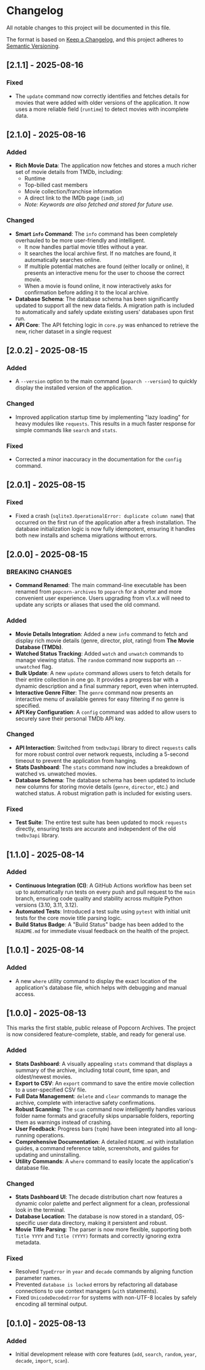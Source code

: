 # Changelog

All notable changes to this project will be documented in this file.

The format is based on [Keep a Changelog](https://keepachangelog.com/en/1.0.0/),
and this project adheres to [Semantic Versioning](https://semver.org/spec/v2.0.0.html).

## [2.1.1] - 2025-08-16

### Fixed
- The `update` command now correctly identifies and fetches details for movies that were added with older versions of the application. It now uses a more reliable field (`runtime`) to detect movies with incomplete data.

## [2.1.0] - 2025-08-16

### Added
- **Rich Movie Data**: The application now fetches and stores a much richer set of movie details from TMDb, including:
    - Runtime
    - Top-billed cast members
    - Movie collection/franchise information
    - A direct link to the IMDb page (`imdb_id`)
    - *Note: Keywords are also fetched and stored for future use.*

### Changed
- **Smart `info` Command**: The `info` command has been completely overhauled to be more user-friendly and intelligent.
    - It now handles partial movie titles without a year.
    - It searches the local archive first. If no matches are found, it automatically searches online.
    - If multiple potential matches are found (either locally or online), it presents an interactive menu for the user to choose the correct movie.
    - When a movie is found online, it now interactively asks for confirmation before adding it to the local archive.
- **Database Schema**: The database schema has been significantly updated to support all the new data fields. A migration path is included to automatically and safely update existing users' databases upon first run.
- **API Core**: The API fetching logic in `core.py` was enhanced to retrieve the new, richer dataset in a single request

## [2.0.2] - 2025-08-15

### Added
- A `--version` option to the main command (`poparch --version`) to quickly display the installed version of the application.

### Changed
- Improved application startup time by implementing "lazy loading" for heavy modules like `requests`. This results in a much faster response for simple commands like `search` and `stats`.

### Fixed
- Corrected a minor inaccuracy in the documentation for the `config` command.

## [2.0.1] - 2025-08-15

### Fixed
- Fixed a crash (`sqlite3.OperationalError: duplicate column name`) that occurred on the first run of the application after a fresh installation. The database initialization logic is now fully idempotent, ensuring it handles both new installs and schema migrations without errors.

## [2.0.0] - 2025-08-15

### BREAKING CHANGES
- **Command Renamed**: The main command-line executable has been renamed from `popcorn-archives` to `poparch` for a shorter and more convenient user experience. Users upgrading from v1.x.x will need to update any scripts or aliases that used the old command.

### Added
- **Movie Details Integration**: Added a new `info` command to fetch and display rich movie details (genre, director, plot, rating) from **The Movie Database (TMDb)**.
- **Watched Status Tracking**: Added `watch` and `unwatch` commands to manage viewing status. The `random` command now supports an `--unwatched` flag.
- **Bulk Update**: A new `update` command allows users to fetch details for their entire collection in one go. It provides a progress bar with a dynamic description and a final summary report, even when interrupted.
- **Interactive Genre Filter**: The `genre` command now presents an interactive menu of available genres for easy filtering if no genre is specified.
- **API Key Configuration**: A `config` command was added to allow users to securely save their personal TMDb API key.

### Changed
- **API Interaction**: Switched from `tmdbv3api` library to direct `requests` calls for more robust control over network requests, including a 5-second timeout to prevent the application from hanging.
- **Stats Dashboard**: The `stats` command now includes a breakdown of watched vs. unwatched movies.
- **Database Schema**: The database schema has been updated to include new columns for storing movie details (`genre`, `director`, etc.) and watched status. A robust migration path is included for existing users.

### Fixed
- **Test Suite**: The entire test suite has been updated to mock `requests` directly, ensuring tests are accurate and independent of the old `tmdbv3api` library.

## [1.1.0] - 2025-08-14

### Added
- **Continuous Integration (CI)**: A GitHub Actions workflow has been set up to automatically run tests on every push and pull request to the `main` branch, ensuring code quality and stability across multiple Python versions (3.10, 3.11, 3.12).
- **Automated Tests**: Introduced a test suite using `pytest` with initial unit tests for the core movie title parsing logic.
- **Build Status Badge**: A "Build Status" badge has been added to the `README.md` for immediate visual feedback on the health of the project.

## [1.0.1] - 2025-08-14

### Added
- A new `where` utility command to display the exact location of the application's database file, which helps with debugging and manual access.

## [1.0.0] - 2025-08-13

This marks the first stable, public release of Popcorn Archives. The project is now considered feature-complete, stable, and ready for general use.

### Added

-   **Stats Dashboard**: A visually appealing `stats` command that displays a summary of the archive, including total count, time span, and oldest/newest movies.
-   **Export to CSV**: An `export` command to save the entire movie collection to a user-specified CSV file.
-   **Full Data Management**: `delete` and `clear` commands to manage the archive, complete with interactive safety confirmations.
-   **Robust Scanning**: The `scan` command now intelligently handles various folder name formats and gracefully skips unparsable folders, reporting them as warnings instead of crashing.
-   **User Feedback**: Progress bars (`tqdm`) have been integrated into all long-running operations.
-   **Comprehensive Documentation**: A detailed `README.md` with installation guides, a command reference table, screenshots, and guides for updating and uninstalling.
-   **Utility Commands**: A `where` command to easily locate the application's database file.

### Changed

-   **Stats Dashboard UI**: The decade distribution chart now features a dynamic color palette and perfect alignment for a clean, professional look in the terminal.
-   **Database Location**: The database is now stored in a standard, OS-specific user data directory, making it persistent and robust.
-   **Movie Title Parsing**: The parser is now more flexible, supporting both `Title YYYY` and `Title (YYYY)` formats and correctly ignoring extra metadata.

### Fixed

-   Resolved `TypeError` in `year` and `decade` commands by aligning function parameter names.
-   Prevented `database is locked` errors by refactoring all database connections to use context managers (`with` statements).
-   Fixed `UnicodeDecodeError` for systems with non-UTF-8 locales by safely encoding all terminal output.

## [0.1.0] - 2025-08-13

### Added

-   Initial development release with core features (`add`, `search`, `random`, `year`, `decade`, `import`, `scan`).